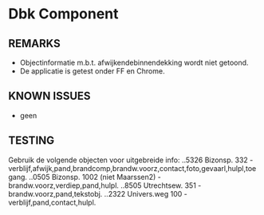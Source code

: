 Dbk Component
=============

REMARKS
-------
- Objectinformatie m.b.t. afwijkendebinnendekking wordt niet getoond.
- De applicatie is getest onder FF en Chrome.

KNOWN ISSUES
------------
- geen

TESTING
-------
Gebruik de volgende objecten voor uitgebreide info:
..5326 Bizonsp. 332 - verblijf,afwijk,pand,brandcomp,brandw.voorz,contact,foto,gevaarl,hulpl,toegang.
..0505 Bizonsp. 1002 (niet Maarssen2) - brandw.voorz,verdiep,pand,hulpl.
..8505 Utrechtsew. 351 - brandw.voorz,pand,tekstobj.
..2322 Univers.weg 100 - verblijf,pand,contact,hulpl.

